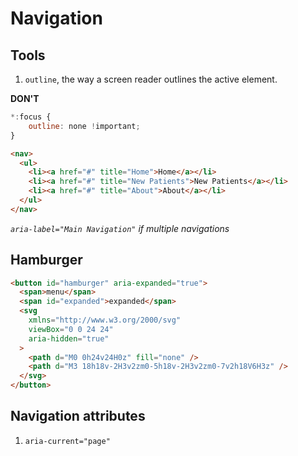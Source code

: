 # Navigation

## Tools

1. `outline`, the way a screen reader outlines the active element.

**DON'T**

```jsx
*:focus {
    outline: none !important;
}
```

```html
<nav>
  <ul>
    <li><a href="#" title="Home">Home</a></li>
    <li><a href="#" title="New Patients">New Patients</a></li>
    <li><a href="#" title="About">About</a></li>
  </ul>
</nav>
```

_`aria-label="Main Navigation"` if multiple navigations_

## Hamburger

```html
<button id="hamburger" aria-expanded="true">
  <span>menu</span>
  <span id="expanded">expanded</span>
  <svg
    xmlns="http://www.w3.org/2000/svg"
    viewBox="0 0 24 24"
    aria-hidden="true"
  >
    <path d="M0 0h24v24H0z" fill="none" />
    <path d="M3 18h18v-2H3v2zm0-5h18v-2H3v2zm0-7v2h18V6H3z" />
  </svg>
</button>
```

## Navigation attributes

1. `aria-current="page"`
